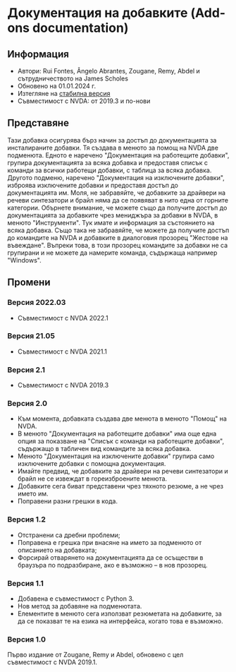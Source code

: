 # Документация на добавките (Add-ons documentation) #

## Информация ##
* Автори: Rui Fontes, Ângelo Abrantes, Zougane, Remy, Abdel и сътрудничеството на James Scholes
* Обновено на 01.01.2024 г.
* Изтегляне на [стабилна версия][1]
* Съвместимост с NVDA: от 2019.3 и по-нови


## Представяне ##
Тази добавка осигурява бърз начин за достъп до документацията за инсталираните добавки. Тя създава в менюто за помощ на NVDA две подменюта. Едното е наречено \"Документация на работещите добавки\", групира документацията за всяка добавка и предоставя списък с команди за всички работещи добавки, с таблица за всяка добавка. Другото подменю, наречено \"Документация на изключените добавки\", изброява изключените добавки и предоставя достъп до документацията им. Моля, не забравяйте, че добавките за драйвери на речеви синтезатори и брайл няма да се появяват в нито една от горните категории. Обърнете внимание, че можете също да получите достъп до документацията за добавките чрез мениджъра за добавки в NVDA, в менюто \"Инструменти\". Тук имате и информация за състоянието на всяка добавка. Също така не забравяйте, че можете да получите достъп до командите на NVDA и добавките в диалоговия прозорец \"Жестове на въвеждане\". Въпреки това, в този прозорец командите за добавки не са групирани и не можете да намерите команда, съдържаща например \"Windows\".


## Промени ##


### Версия 2022.03 ###
* Съвместимост с NVDA 2022.1

### Версия 21.05 ###
* Съвместимост с NVDA 2021.1

### Версия 2.1 ###
* Съвместимост с NVDA 2019.3

### Версия 2.0 ###
* Към момента, добавката създава две менюта в менюто \"Помощ\" на NVDA.
* В менюто \"Документация на работещите добавки\" има още една опция за показване на \"Списък с команди на работещите добавки\", съдържащо в табличен вид командите за всяка добавка.
* Менюто \"Документация на изключените добавки\" групира само изключените добавки с помощна документация.
* Имайте предвид, че добавките за драйвери на речеви синтезатори и брайл не се извеждат в гореизброените менюта.
* Добавките сега биват представени чрез тяхното резюме, а не чрез името им.
* Поправени разни грешки в кода.

### Версия 1.2 ###
* Отстранени са дребни проблеми;
* Поправена е грешка при внасяне на името за подменюто от описанието на добавката;
* Форсирай отварянето на документацията да се осъществи в браузъра по подразбиране, ако е възможно – в нов прозорец.

### Версия 1.1 ###
* Добавена е съвместимост с Python 3.
* Нов метод за добавяне на подменютата.
* Елементите в менюто сега използват резюметата на добавките, за да се показват те на езика на интерфейса, когато това е възможно.

### Версия 1.0 ###
Първо издание от Zougane, Remy и Abdel, обновено с цел съвместимост с NVDA 2019.1.


[1]: https://github.com/ruifontes/addonsHelp/releases/download/2024.01.01/addonsHelp-2024.01.01.nvda-addon
